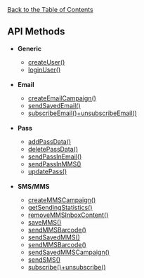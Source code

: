 <html>
    <head></head> 
    <body>
        <a href="/1.3/README.md">Back to the Table of Contents</a>
        <h2>API Methods</h2>
        <ul>
	    <li><b>Generic</b></li>
            <ul>
              <li><a href="createUser().md">createUser()</a></li>
              <li><a href="loginUser().md">loginUser()</a></li>
            </ul><br/>
            <li><b>Email</b></li>
            <ul>
             <li><a href="createEmailCampaign().md">createEmailCampaign()</a></li>
             <li><a href="sendSavedEmail().md">sendSavedEmail()</a></li>
             <li><a href="subscribeEmail()+unsubscribeEmail().md">subscribeEmail()+unsubscribeEmail()</a></li>
	    </ul><br/>
            <li><b>Pass</b></li>
            <ul>
             <li><a href="addPassData().md">addPassData()</a></li>
             <li><a href="deletePassData().md">deletePassData()</a></li>
             <li><a href="sendPassInEmail().md">sendPassInEmail()</a></li>
             <li><a href="sendPassInMMS().md">sendPassInMMS()</a></li>
             <li><a href="updatePass().md">updatePass()</a></li>
            </ul><br/>
            <li><b>SMS/MMS</b></li>
            <ul>
             <li><a href="createMMSCampaign().md">createMMSCampaign()</a></li>
             <li><a href="getSendingStatistics().md">getSendingStatistics()</a></li>
             <li><a href="removeMMSInboxContent().md">removeMMSInboxContent()</a></li>
             <li><a href="saveMMS().md">saveMMS()</a></li>
             <li><a href="sendMMSBarcode().md">sendMMSBarcode()</a></li>
             <li><a href="sendSavedMMS().md">sendSavedMMS()</a></li>
             <li><a href="sendMMSBarcode().md">sendMMSBarcode()</a></li>
             <li><a href="sendSavedMMSCampaign().md">sendSavedMMSCampaign()</a></li>
             <li><a href="sendSMS().md">sendSMS()</a></li>
             <li><a href="subscribe()+unsubscribe().md">subscribe()+unsubscribe()</a></li>
            </ul><br/>
        </ul>
    </body>
</html>
